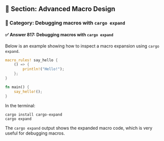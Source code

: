 ## 📘 Section: Advanced Macro Design  
### 🔹 Category: Debugging macros with `cargo expand`  
#### ✅ Answer 817: Debugging macros with `cargo expand`

Below is an example showing how to inspect a macro expansion using `cargo expand`.

```rust
macro_rules! say_hello {
    () => {
        println!("Hello!");
    };
}

fn main() {
    say_hello!();
}
```

In the terminal:
```
cargo install cargo-expand
cargo expand
```

The `cargo expand` output shows the expanded macro code, which is very useful for debugging macros.
